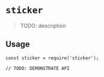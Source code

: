 # `sticker`

> TODO: description

## Usage

```
const sticker = require('sticker');

// TODO: DEMONSTRATE API
```
